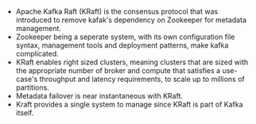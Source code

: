 * Apache Kafka Raft (KRaft) is the consensus protocol that was introduced to remove kafak's dependency on Zookeeper for metadata management.
* Zookeeper being a seperate system, with its own configuration file syntax, management tools and deployment patterns, make kafka complicated.
* KRaft enables right sized clusters, meaning clusters that are sized with the appropriate number of broker and compute that satisfies a use-case's throughput and latency requirements, to scale up to millions of partitions.
* Metadata failover is near instantaneous with KRaft.
* Kraft provides a single system to manage since KRaft is part of Kafka itself.